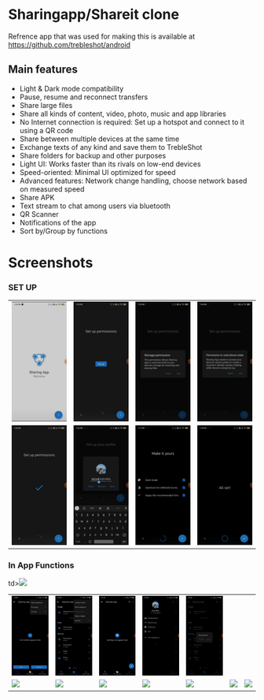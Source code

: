 # Sharingapp/Shareit clone
Refrence app that was used for making this is available at https://github.com/trebleshot/android

## Main features
* Light & Dark mode compatibility
* Pause, resume and reconnect transfers
* Share large files
* Share all kinds of content, video, photo, music and app libraries
* No Internet connection is required: Set up a hotspot and connect to it using a QR code
* Share between multiple devices at the same time
* Exchange texts of any kind and save them to TrebleShot
* Share folders for backup and other purposes
* Light UI: Works faster than its rivals on low-end devices
* Speed-oriented: Minimal UI optimized for speed
* Advanced features: Network change handling, choose network based on measured speed
* Share APK
* Text stream to chat among users via bluetooth
* QR Scanner
* Notifications of the app
* Sort by/Group by functions 

# Screenshots
<h3>SET UP</h3>
<table>
<tr>
<td><img src="https://github.com/Pratyaksh777/FileSharingapp/blob/master/Screenshots/Screenshot_2021-08-01-22-41-20-232_com.google.android.apps.docs.jpg" width=160 ></td>
<td><img src="https://github.com/Pratyaksh777/FileSharingapp/blob/master/Screenshots/Screenshot_2021-08-01-22-41-53-706_com.google.android.apps.docs.jpg" width=160></td>
<td><img src="https://github.com/Pratyaksh777/FileSharingapp/blob/master/Screenshots/Screenshot_2021-08-01-22-41-57-916_com.google.android.apps.docs.jpg" width=160></td>
<td><img src="https://github.com/Pratyaksh777/FileSharingapp/blob/master/Screenshots/Screenshot_2021-08-01-22-42-26-646_com.google.android.apps.docs.jpg" width=160></td>
  </tr>
  <tr>
<td><img src="https://github.com/Pratyaksh777/FileSharingapp/blob/master/Screenshots/Screenshot_2021-08-01-22-42-31-446_com.google.android.apps.docs.jpg" width=160></td>
<td><img src="https://github.com/Pratyaksh777/FileSharingapp/blob/master/Screenshots/Screenshot_2021-08-01-22-42-57-364_com.google.android.apps.docs.jpg" width=160></td>
<td><img src="https://github.com/Pratyaksh777/FileSharingapp/blob/master/Screenshots/Screenshot_2021-08-01-22-43-48-150_com.google.android.apps.docs.jpg" width=160></td>
<td><img src="https://github.com/Pratyaksh777/FileSharingapp/blob/master/Screenshots/Screenshot_2021-08-01-22-44-19-535_com.google.android.apps.docs.jpg" width=160></td>
  </tr>
  </table>
   <h3>In App Functions</h3>
  <table>
  <tr>
<td><img src="https://github.com/Pratyaksh777/FileSharingapp/blob/master/Screenshots/Screenshot_2021-08-01-22-44-36-189_com.google.android.apps.docs.jpg" width=160></td>
<td><img src="https://github.com/Pratyaksh777/FileSharingapp/blob/master/Screenshots/Screenshot_2021-08-01-22-45-15-703_com.google.android.apps.docs.jpg" width=160></td>
<td><img src="https://github.com/Pratyaksh777/FileSharingapp/blob/master/Screenshots/Screenshot_2021-08-01-22-45-05-327_com.google.android.apps.docs.jpg" width=160></td>
<td><img src="https://github.com/Pratyaksh777/FileSharingapp/blob/master/Screenshots/Screenshot_2021-08-01-22-45-29-383_com.google.android.apps.docs.jpg" width=160></td>
<td><img src="https://github.com/Pratyaksh777/FileSharingapp/blob/master/Screenshots/Screenshot_2021-08-01-22-45-38-377_com.google.android.apps.docs.jpg" width=160></td>
   </tr>
    <tr>
td><img src="https://github.com/Pratyaksh777/VideoStreamingapp/blob/master/Screenshots/Screenshot_20210801-182547_Netflix.jpg" width=160></td>
<td><img src="https://github.com/Pratyaksh777/VideoStreamingapp/blob/master/Screenshots/Screenshot_2021-08-01-19-07-26-388_com.example.netflix.jpg" width=160></td>
<td><img src="https://github.com/Pratyaksh777/VideoStreamingapp/blob/master/Screenshots/Screenshot_20210801-184612_Netflix.jpg" width=160></td>
<td><img src="https://github.com/Pratyaksh777/VideoStreamingapp/blob/master/Screenshots/Screenshot_2021-08-01-19-08-01-815_com.example.netflix.jpg" width=160></td>
<td><img src="https://github.com/Pratyaksh777/VideoStreamingapp/blob/master/Screenshots/Screenshot_2021-08-01-19-09-06-824_com.example.netflix.jpg" width=160></td>
<td><img src="https://github.com/Pratyaksh777/VideoStreamingapp/blob/master/Screenshots/Screenshot_2021-08-01-19-16-09-924_com.example.netflix.jpg" width=160></td>
<td><img src="https://github.com/Pratyaksh777/VideoStreamingapp/blob/master/Screenshots/Screenshot_2021-08-01-19-16-21-448_com.google.android.gm.jpg" width=160>
  </td>
<td><img src="https://github.com/Pratyaksh777/VideoStreamingapp/blob/master/Screenshots/Screenshot_2021-08-01-19-16-32-293_com.android.chrome.jpg" width=160></td>   
  </tr>
  </table>

